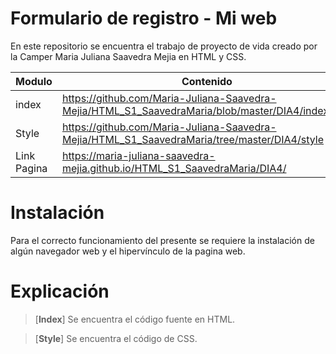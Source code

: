 # Formulario de registro - Mi web

En este repositorio se encuentra el trabajo de proyecto de vida creado por la Camper Maria Juliana Saavedra Mejia en HTML y CSS.


| Modulo | Contenido |
|--|--|
| index |https://github.com/Maria-Juliana-Saavedra-Mejia/HTML_S1_SaavedraMaria/blob/master/DIA4/index.html|
| Style |https://github.com/Maria-Juliana-Saavedra-Mejia/HTML_S1_SaavedraMaria/tree/master/DIA4/style|
| Link Pagina |https://maria-juliana-saavedra-mejia.github.io/HTML_S1_SaavedraMaria/DIA4/|

# **Instalación**

Para el correcto funcionamiento del presente se requiere la instalación de algún navegador web y el hipervínculo de la pagina web.

# **Explicación**

> [**Index**]
Se encuentra el código fuente en HTML.

> [**Style**]
Se encuentra el código de CSS.